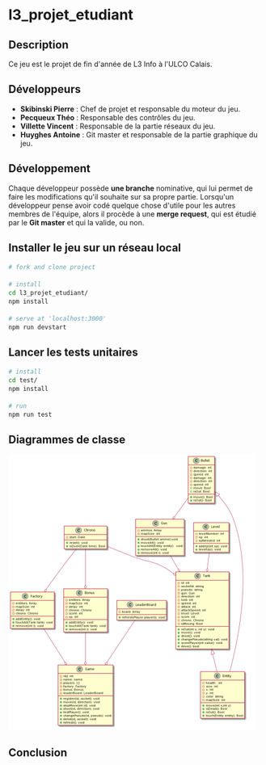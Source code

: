 # l3_projet_etudiant


## Description 

Ce jeu est le projet de fin d'année de L3 Info à l'ULCO Calais.

## Développeurs 

* **Skibinski Pierre** : Chef de projet et responsable du moteur du jeu.
* **Pecqueux Théo** :  Responsable des contrôles du jeu.
* **Villette Vincent** : Responsable de la partie réseaux du jeu.
* **Huyghes Antoine** : Git master et responsable de la partie graphique du jeu.

## Développement 

Chaque développeur possède **une branche** nominative, qui lui permet de faire les modifications qu'il souhaite sur sa propre partie.
Lorsqu'un développeur pense avoir codé quelque chose d'utile pour les autres membres de l'équipe, alors il procède à une **merge request**, 
qui est étudié par le **Git master** et qui la valide, ou non. 

## Installer le jeu sur un réseau local

```sh
# fork and clone project

# install
cd l3_projet_etudiant/
npm install

# serve at 'localhost:3000'
npm run devstart
```

## Lancer les tests unitaires

```sh
# install
cd test/
npm install

# run
npm run test
```

## Diagrammes de classe 

![](img/diag.png)

## Conclusion 


